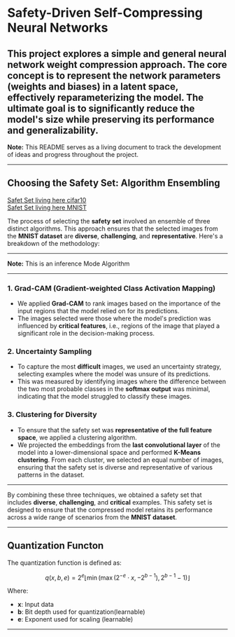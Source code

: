 # Safety-Driven Self-Compressing Neural Networks

This project explores a **simple and general neural network weight compression approach**. The core concept is to represent the network parameters (weights and biases) in a **latent space**, effectively reparameterizing the model. The ultimate goal is to significantly reduce the model's size while preserving its performance and generalizability.
---

**Note:** This README serves as a living document to track the development of ideas and progress throughout the project.

---

## Choosing the Safety Set: Algorithm Ensembling
[Safet Set living here cifar10](https://mailaub-my.sharepoint.com/:f:/r/personal/mbz02_mail_aub_edu/Documents/safet_set?csf=1&web=1&e=UftuGF)   
[Safet Set living here MNIST](https://mailaub-my.sharepoint.com/:f:/g/personal/mbz02_mail_aub_edu/EtfJiH17wwtOrmgitadVf1QBB-0wIbUtNIBCXirfJp9RSQ?e=KOnePE
)

The process of selecting the **safety set** involved an ensemble of three distinct algorithms. This approach ensures that the selected images from the **MNIST dataset** are **diverse**, **challenging**, and **representative**. Here's a breakdown of the methodology: 

---  

**Note:** This is an inference Mode Algorithm

---
### 1. **Grad-CAM (Gradient-weighted Class Activation Mapping)**
   - We applied **Grad-CAM** to rank images based on the importance of the input regions that the model relied on for its predictions.
   - The images selected were those where the model's prediction was influenced by **critical features**, i.e., regions of the image that played a significant role in the decision-making process.
   
### 2. **Uncertainty Sampling**
   - To capture the most **difficult** images, we used an uncertainty strategy, selecting examples where the model was unsure of its predictions.
   - This was measured by identifying images where the difference between the two most probable classes in the **softmax output** was minimal, indicating that the model struggled to classify these images.

### 3. **Clustering for Diversity**
   - To ensure that the safety set was **representative of the full feature space**, we applied a clustering algorithm.
   - We projected the embeddings from the **last convolutional layer** of the model into a lower-dimensional space and performed **K-Means clustering**. From each cluster, we selected an equal number of images, ensuring that the safety set is diverse and representative of various patterns in the dataset.

---

By combining these three techniques, we obtained a safety set that includes **diverse**, **challenging**, and **critical** examples. This safety set is designed to ensure that the compressed model retains its performance across a wide range of scenarios from the **MNIST dataset**.

---
## Quantization Functon  

The quantization function is defined as:

$$
q(x, b, e) = 2^{e} \left\lfloor \min\left(\max\left(2^{-e} \cdot x, -2^{b-1}\right), 2^{b-1} - 1 \right)\right\rfloor
$$

Where:

- **x**: Input data
- **b**: Bit depth used for quantization(learnable) 
- **e**: Exponent used for scaling (learnable)
--- 
